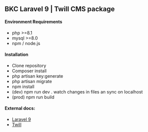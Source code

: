 ## BKC Laravel 9 | Twill CMS package

#### Environment Requirements
- php >=8.1
- mysql >=8.0
- npm / node.js

#### Installation

- Clone repository
- Composer install
- php artisan key:generate
- php artisan migrate
- npm install
- (dev) npm run dev . watch changes in files an sync on localhost
- (prod) npm run build

#### External docs:

- [Laravel 9](https://laravel.com/docs/9.x/)
- [Twill](https://twill.io/docs/)